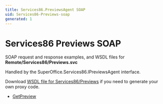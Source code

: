 ```yaml
---
title: Services86.PreviewsAgent SOAP
uid: Services86-Previews-soap
generated: 1
---
```


# Services86 Previews SOAP

SOAP request and response examples, and WSDL files for **Remote/Services86/Previews.svc**

Handled by the <see cref="T:SuperOffice.Services86.IPreviewsAgent">SuperOffice.Services86.IPreviewsAgent</see> interface.

Download [WSDL file for Services86/Previews](../Services86-Previews.md) if you need to generate your own proxy code.

* [GetPreview](GetPreview.md)
